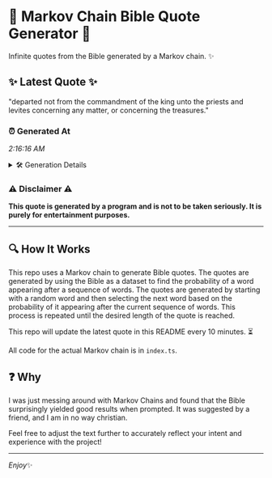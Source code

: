 # 📖 Markov Chain Bible Quote Generator 📖

Infinite quotes from the Bible generated by a Markov chain. ✨

## ✨ Latest Quote ✨
"departed not from the commandment of the king unto the priests and levites concerning any matter, or concerning the treasures."

### ⏰ Generated At
*2:16:16 AM*

<details>
    <summary>🛠️ Generation Details</summary>
    <p>
        <strong>🌱 Seed:</strong> departed<br>
        <strong>🔄 Iterations:</strong> 19<br>
        <strong>📜 Context History:</strong><br>[ departed ]: not<br>[ departed, not ]: from<br>[ departed, not, from ]: the<br>[ departed, not, from, the ]: commandment<br>[ departed, not, from, the, commandment ]: of<br>[ departed, not, from, the, commandment, of ]: the<br>[ not, from, the, commandment, of, the ]: king<br>[ from, the, commandment, of, the, king ]: unto<br>[ the, commandment, of, the, king, unto ]: the<br>[ commandment, of, the, king, unto, the ]: priests<br>[ of, the, king, unto, the, priests ]: and<br>[ the, king, unto, the, priests, and ]: levites<br>[ king, unto, the, priests, and, levites ]: concerning<br>[ unto, the, priests, and, levites, concerning ]: any<br>[ the, priests, and, levites, concerning, any ]: matter,<br>[ priests, and, levites, concerning, any, matter, ]: or<br>[ and, levites, concerning, any, matter,, or ]: concerning<br>[ levites, concerning, any, matter,, or, concerning ]: the<br>[ concerning, any, matter,, or, concerning, the ]: treasures.<br>
    </p>
</details>

### ⚠️ Disclaimer ⚠️
**This quote is generated by a program and is not to be taken seriously. It is purely for entertainment purposes.**

---

## 🔍 How It Works

This repo uses a Markov chain to generate Bible quotes. The quotes are generated by using the Bible as a dataset to find the probability of a word appearing after a sequence of words. The quotes are generated by starting with a random word and then selecting the next word based on the probability of it appearing after the current sequence of words. This process is repeated until the desired length of the quote is reached.

This repo will update the latest quote in this README every 10 minutes. ⏳

All code for the actual Markov chain is in `index.ts`.

## ❓ Why

I was just messing around with Markov Chains and found that the Bible surprisingly yielded good results when prompted. 
It was suggested by a friend, and I am in no way christian.

Feel free to adjust the text further to accurately reflect your intent and experience with the project!

---

*Enjoy*✨
